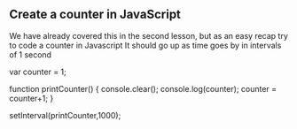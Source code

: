 ## Create a counter in JavaScript

We have already covered this in the second lesson, but as an easy recap try to code a counter in Javascript
It should go up as time goes by in intervals of 1 second



var counter = 1;

function printCounter()
{
  console.clear();
  console.log(counter);
  counter = counter+1;
}


setInterval(printCounter,1000);
